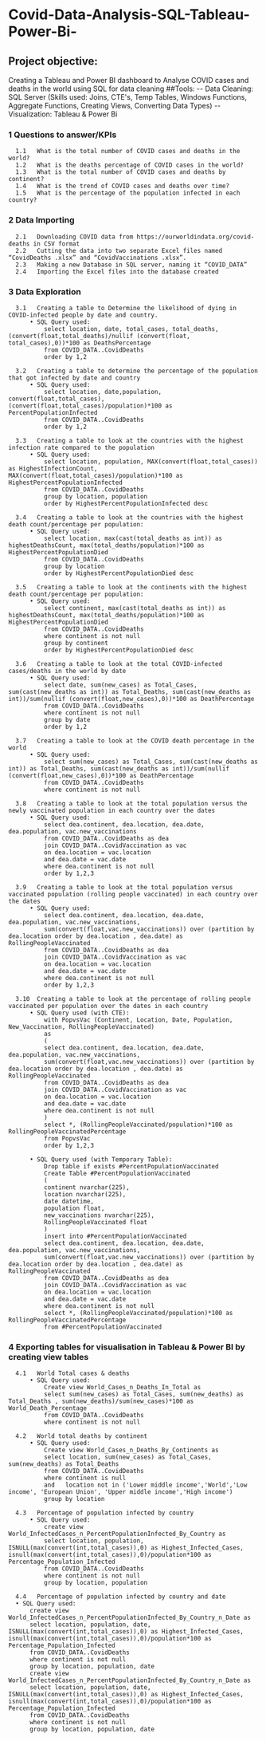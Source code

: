 # Covid-Data-Analysis-SQL-Tableau-Power-Bi-

## Project objective:
Creating a Tableau and Power BI dashboard to Analyse COVID cases and deaths in the world using SQL for data cleaning
##Tools:
--	Data Cleaning: SQL Server (Skills used: Joins, CTE's, Temp Tables, Windows Functions, Aggregate Functions, Creating Views, Converting Data Types)
--	Visualization: Tableau & Power Bi
### 1	Questions to answer/KPIs
      1.1	What is the total number of COVID cases and deaths in the world?
      1.2	What is the deaths percentage of COVID cases in the world?
      1.3	What is the total number of COVID cases and deaths by continent?
      1.4	What is the trend of COVID cases and deaths over time?
      1.5	What is the percentage of the population infected in each country?

### 2	Data Importing
      2.1	Downloading COVID data from https://ourworldindata.org/covid-deaths in CSV format
      2.2	Cutting the data into two separate Excel files named “CovidDeaths .xlsx” and “CovidVaccinations .xlsx”.
      2.3	Making a new Database in SQL server, naming it “COVID_DATA”
      2.4	Importing the Excel files into the database created
      
### 3	Data Exploration
      3.1	Creating a table to Determine the likelihood of dying in COVID-infected people by date and country.
          •	SQL Query used:
              select location, date, total_cases, total_deaths, (convert(float,total_deaths)/nullif (convert(float, total_cases),0))*100 as DeathsPercentage
              from COVID_DATA..CovidDeaths
              order by 1,2
              
      3.2	Creating a table to determine the percentage of the population that got infected by date and country
          •	SQL Query used:
              select location, date,population, convert(float,total_cases), (convert(float,total_cases)/population)*100 as PercentPopulationInfected
              from COVID_DATA..CovidDeaths
              order by 1,2
              
      3.3	Creating a table to look at the countries with the highest infection rate compared to the population
          •	SQL Query used:
              select location, population, MAX(convert(float,total_cases)) as HighestInfectionCount, MAX(convert(float,total_cases)/population)*100 as HighestPercentPopulationInfected
              from COVID_DATA..CovidDeaths
              group by location, population
              order by HighestPercentPopulationInfected desc
              
      3.4	Creating a table to look at the countries with the highest death count/percentage per population:
          •	SQL Query used:
              select location, max(cast(total_deaths as int)) as highestDeathsCount, max(total_deaths/population)*100 as HighestPercentPopulationDied
              from COVID_DATA..CovidDeaths
              group by location
              order by HighestPercentPopulationDied desc
              
      3.5	Creating a table to look at the continents with the highest death count/percentage per population:
          •	SQL Query used:
              select continent, max(cast(total_deaths as int)) as highestDeathsCount, max(total_deaths/population)*100 as HighestPercentPopulationDied
              from COVID_DATA..CovidDeaths
              where continent is not null
              group by continent
              order by HighestPercentPopulationDied desc
              
      3.6	Creating a table to look at the total COVID-infected cases/deaths in the world by date 
          •	SQL Query used:
              select date, sum(new_cases) as Total_Cases, sum(cast(new_deaths as int)) as Total_Deaths, sum(cast(new_deaths as int))/sum(nullif (convert(float,new_cases),0))*100 as DeathPercentage
              from COVID_DATA..CovidDeaths
              where continent is not null
              group by date
              order by 1,2
              
      3.7	Creating a table to look at the COVID death percentage in the world
          •	SQL Query used:
              select sum(new_cases) as Total_Cases, sum(cast(new_deaths as int)) as Total_Deaths, sum(cast(new_deaths as int))/sum(nullif (convert(float,new_cases),0))*100 as DeathPercentage
              from COVID_DATA..CovidDeaths
              where continent is not null
              
      3.8	Creating a table to look at the total population versus the newly vaccinated population in each country over the dates
          •	SQL Query used:
              select dea.continent, dea.location, dea.date, dea.population, vac.new_vaccinations
              from COVID_DATA..CovidDeaths as dea
              join COVID_DATA..CovidVaccination as vac
              on dea.location = vac.location
              and dea.date = vac.date
              where dea.continent is not null
              order by 1,2,3
      
      3.9	Creating a table to look at the total population versus vaccinated population (rolling people vaccinated) in each country over the dates
          •	SQL Query used:   
              select dea.continent, dea.location, dea.date, dea.population, vac.new_vaccinations, 
              sum(convert(float,vac.new_vaccinations)) over (partition by dea.location order by dea.location , dea.date) as RollingPeopleVaccinated
              from COVID_DATA..CovidDeaths as dea
              join COVID_DATA..CovidVaccination as vac
              on dea.location = vac.location
              and dea.date = vac.date
              where dea.continent is not null
              order by 1,2,3
      
      3.10	Creating a table to look at the percentage of rolling people vaccinated per population over the dates in each country
          •	SQL Query used (with CTE):
              with PopvsVac (Continent, Location, Date, Population, New_Vaccination, RollingPeopleVaccinated)
              as
              (
              select dea.continent, dea.location, dea.date, dea.population, vac.new_vaccinations, 
              sum(convert(float,vac.new_vaccinations)) over (partition by dea.location order by dea.location , dea.date) as RollingPeopleVaccinated
              from COVID_DATA..CovidDeaths as dea
              join COVID_DATA..CovidVaccination as vac
              on dea.location = vac.location
              and dea.date = vac.date
              where dea.continent is not null
              )
              select *, (RollingPeopleVaccinated/population)*100 as RollingPeopleVaccinatedPercentage
              from PopvsVac
              order by 1,2,3
      
          •	SQL Query used (with Temporary Table):
              Drop table if exists #PercentPopulationVaccinated
              Create Table #PercentPopulationVaccinated
              (
              continent nvarchar(225),
              location nvarchar(225),
              date datetime,
              population float,
              new_vaccinations nvarchar(225),
              RollingPeopleVaccinated float
              )
              insert into #PercentPopulationVaccinated
              select dea.continent, dea.location, dea.date, dea.population, vac.new_vaccinations, 
              sum(convert(float,vac.new_vaccinations)) over (partition by dea.location order by dea.location , dea.date) as RollingPeopleVaccinated
              from COVID_DATA..CovidDeaths as dea
              join COVID_DATA..CovidVaccination as vac
              on dea.location = vac.location
              and dea.date = vac.date
              where dea.continent is not null
              select *, (RollingPeopleVaccinated/population)*100 as RollingPeopleVaccinatedPercentage
              from #PercentPopulationVaccinated
              
### 4	Exporting tables for visualisation in Tableau & Power BI by creating view tables
      4.1	World Total cases & deaths
          •	SQL Query used:
              Create view World_Cases_n_Deaths_In_Total as
              select sum(new_cases) as Total_Cases, sum(new_deaths) as Total_Deaths , sum(new_deaths)/sum(new_cases)*100 as World_Death_Percentage
              from COVID_DATA..CovidDeaths
              where continent is not null
      
      4.2	World total deaths by continent
          •	SQL Query used:
              Create view World_Cases_n_Deaths_By_Continents as
              select location, sum(new_cases) as Total_Cases, sum(new_deaths) as Total_Deaths
              from COVID_DATA..CovidDeaths
              where continent is null
              and	location not in ('Lower middle income','World','Low income', 'European Union', 'Upper middle income','High income')
              group by location
              
      4.3	Percentage of population infected by country
          •	SQL Query used:
              create view World_InfectedCases_n_PercentPopulationInfected_By_Country as
              select location, population, ISNULL(max(convert(int,total_cases)),0) as Highest_Infected_Cases, isnull(max(convert(int,total_cases)),0)/population*100 as Percentage_Population_Infected
              from COVID_DATA..CovidDeaths
              where continent is not null
              group by location, population
              
      4.4	Percentage of population infected by country and date
      •	SQL Query used:
          create view World_InfectedCases_n_PercentPopulationInfected_By_Country_n_Date as
          select location, population, date, ISNULL(max(convert(int,total_cases)),0) as Highest_Infected_Cases, isnull(max(convert(int,total_cases)),0)/population*100 as Percentage_Population_Infected
          from COVID_DATA..CovidDeaths
          where continent is not null
          group by location, population, date
          create view World_InfectedCases_n_PercentPopulationInfected_By_Country_n_Date as
          select location, population, date, ISNULL(max(convert(int,total_cases)),0) as Highest_Infected_Cases, isnull(max(convert(int,total_cases)),0)/population*100 as Percentage_Population_Infected
          from COVID_DATA..CovidDeaths
          where continent is not null
          group by location, population, date
